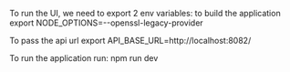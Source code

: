 To run the UI, we need to export 2 env variables:
to build the application
export NODE_OPTIONS=--openssl-legacy-provider


To pass the api url 
export API_BASE_URL=http://localhost:8082/


To run the application run: 
npm run dev
